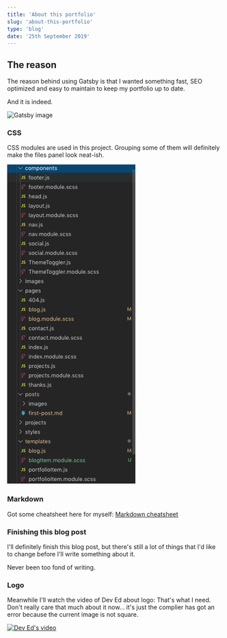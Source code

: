 ```yaml
---
title: 'About this portfolio'
slug: 'about-this-portfolio'
type: 'blog'
date: '25th September 2019'
---
```

## The reason
 The reason behind using Gatsby is that I wanted something fast, SEO optimized and easy to maintain to keep my portfolio up to date.

 And it is indeed.

![Gatsby image](https://i.guim.co.uk/img/media/cc5ff87a032ce6e4144e63a2a1cbe476dbc7cd5a/273_0_3253_1952/master/3253.jpg?width=300&quality=85&auto=format&fit=max&s=5d5ec52176d9eaf902e0beaf5da32fc2)

### CSS
CSS modules are used in this project. Grouping some of them will definitely make the files panel look neat-ish.

![Messy files panel](images/mess.png)

### Markdown 
Got some cheatsheet here for myself: [Markdown cheatsheet](https://github.com/adam-p/markdown-here/wiki/Markdown-Cheatsheet)

### Finishing this blog post
I'll definitely finish this blog post, but there's still a lot of things that I'd like to change before I'll write something about it.

Never been too fond of writing.


### Logo
Meanwhile I'll watch the video of Dev Ed about logo: That's what I need. Don't really care that much about it now... it's just the complier has got an error because the current image is not square. 


[![Dev Ed's video](http://img.youtube.com/vi/Vy83OJvc_As/0.jpg)](http://www.youtube.com/watch?v=Vy83OJvc_As)


